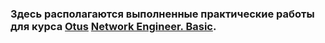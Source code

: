 ### Здесь располагаются выполненные практические работы для курса [Otus](https://otus.ru/)  [Network Engineer. Basic](https://otus.ru/lessons/setevoy-inzhener-basic/?int_source=courses_catalog&int_term=operations).

